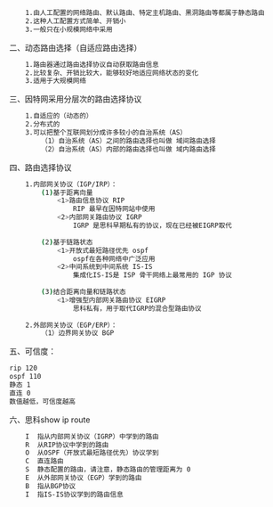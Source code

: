 ```bash
	1.由人工配置的网络路由、默认路由、特定主机路由、黑洞路由等都属于静态路由
	2.这种人工配置方式简单、开销小
	3.一般只在小规模网络中采用
```

二、动态路由选择（自适应路由选择）
```bash
	1.路由器通过路由选择协议自动获取路由信息
	2.比较复杂、开销比较大，能够较好地适应网络状态的变化
	3.适用于大规模网络
```

三、因特网采用分层次的路由选择协议
```bash
	1.自适应的（动态的）
	2.分布式的
	3.可以把整个互联网划分成许多较小的自治系统（AS）
		（1）自治系统（AS）之间的路由选择也叫做 域间路由选择
		（2）自治系统（AS）内部的路由选择也叫做 域内路由选择
```

四、路由选择协议
```bash
	1.内部网关协议（IGP/IRP）：
		(1)基于距离向量
			<1>路由信息协议 RIP
				RIP 最早在因特网站中使用
			<2>内部网关路由协议 IGRP
				IGRP 是思科早期私有的协议，现在已经被EIGRP取代
			
		(2)基于链路状态
			<1>开放式最短路径优先 ospf
				ospf在各种网络中广泛应用
			<2>中间系统到中间系统 IS-IS
				集成化IS-IS是 ISP 骨干网络上最常用的 IGP 协议
			
		(3)结合距离向量和链路状态
			<1>增强型内部网关路由协议 EIGRP
				思科私有，用于取代IGRP的混合型路由协议
	
	2.外部网关协议（EGP/ERP）：
		（1）边界网关协议 BGP
```

五、可信度：
```bash
rip 120
ospf 110 
静态 1
直连 0
数值越低，可信度越高
```

六、思科show ip route
```bash
	I  指从内部网关协议（IGRP）中学到的路由
	R  从RIP协议中学到的路由
	O  从OSPF（开放式最短路径优先）协议学到
	C  直连路由
	S  静态配置的路由，请注意，静态路由的管理距离为 0
	E  从外部网关协议（EGP）学到的路由
	B  指从BGP协议
	I  指IS-IS协议学到的路由信息
```

